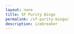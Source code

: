 ```yaml
---
layout: none
title: SF Purity Bingo
permalink: /sf-purity-bingo/
description: icebreaker
---
```


<html lang="en">
<head>
    <meta charset="UTF-8">
    <meta name="viewport" content="width=device-width, initial-scale=1.0">
    <title>SF Purity Bingo</title>
    <style>
        * {
            margin: 0;
            padding: 0;
            box-sizing: border-box;
        }

        body {
            font-family: -apple-system, BlinkMacSystemFont, 'Segoe UI', Roboto, sans-serif;
            background: linear-gradient(135deg, #667eea 0%, #764ba2 100%);
            min-height: 100vh;
            padding: 20px;
        }

        .container {
            max-width: 900px;
            margin: 0 auto;
            background: white;
            border-radius: 20px;
            box-shadow: 0 20px 40px rgba(0,0,0,0.1);
            overflow: hidden;
        }

        .header {
            background: linear-gradient(135deg, #ff6b6b, #feca57);
            padding: 30px;
            text-align: center;
            color: white;
        }

        .header h1 {
            font-size: 2.5rem;
            font-weight: 800;
            margin-bottom: 10px;
            text-shadow: 2px 2px 4px rgba(0,0,0,0.3);
        }

        .header p {
            font-size: 1.1rem;
            opacity: 0.9;
            max-width: 600px;
            margin: 0 auto;
            line-height: 1.6;
        }

        .content {
            padding: 40px;
        }

        .player-info {
            background: #f8f9fa;
            padding: 20px;
            border-radius: 15px;
            margin-bottom: 30px;
            border-left: 5px solid #667eea;
        }

        .player-info input {
            width: 100%;
            padding: 12px;
            border: 2px solid #e9ecef;
            border-radius: 8px;
            font-size: 1rem;
            transition: border-color 0.3s ease;
        }

        .player-info input:focus {
            outline: none;
            border-color: #667eea;
        }

        .progress-bar {
            background: #e9ecef;
            height: 8px;
            border-radius: 4px;
            margin: 20px 0;
            overflow: hidden;
        }

        .progress-fill {
            background: linear-gradient(135deg, #667eea, #764ba2);
            height: 100%;
            width: 0%;
            transition: width 0.3s ease;
        }

        .progress-text {
            text-align: center;
            font-weight: 600;
            color: #667eea;
            margin-bottom: 20px;
        }

        .grid {
            display: grid;
            grid-template-columns: repeat(auto-fit, minmax(400px, 1fr));
            gap: 20px;
        }

        .bingo-item {
            background: white;
            border: 2px solid #e9ecef;
            border-radius: 12px;
            padding: 20px;
            transition: all 0.3s ease;
            cursor: pointer;
            position: relative;
            overflow: hidden;
        }

        .bingo-item:hover {
            transform: translateY(-2px);
            box-shadow: 0 10px 25px rgba(0,0,0,0.1);
            border-color: #667eea;
        }

        .bingo-item.completed {
            background: linear-gradient(135deg, #667eea, #764ba2);
            color: white;
            border-color: #667eea;
        }

        .bingo-item.completed::after {
            content: '✓';
            position: absolute;
            top: 15px;
            right: 15px;
            font-size: 1.5rem;
            font-weight: bold;
        }

        .item-number {
            font-weight: bold;
            color: #667eea;
            font-size: 0.9rem;
            margin-bottom: 8px;
        }

        .bingo-item.completed .item-number {
            color: rgba(255,255,255,0.8);
        }

        .item-text {
            font-size: 1rem;
            line-height: 1.4;
            margin-bottom: 12px;
        }

        .name-input {
            width: 100%;
            padding: 8px 12px;
            border: 2px solid #e9ecef;
            border-radius: 6px;
            font-size: 0.9rem;
            background: #f8f9fa;
            transition: all 0.3s ease;
        }

        .bingo-item.completed .name-input {
            background: rgba(255,255,255,0.2);
            border-color: rgba(255,255,255,0.3);
            color: white;
        }

        .bingo-item.completed .name-input::placeholder {
            color: rgba(255,255,255,0.7);
        }

        .name-input:focus {
            outline: none;
            border-color: #667eea;
            background: white;
        }

        .actions {
            display: flex;
            gap: 15px;
            justify-content: center;
            margin-top: 30px;
            flex-wrap: wrap;
        }

        .btn {
            padding: 12px 24px;
            border: none;
            border-radius: 8px;
            font-size: 1rem;
            font-weight: 600;
            cursor: pointer;
            transition: all 0.3s ease;
            text-decoration: none;
            display: inline-block;
        }

        .btn-primary {
            background: linear-gradient(135deg, #667eea, #764ba2);
            color: white;
        }

        .btn-secondary {
            background: #6c757d;
            color: white;
        }

        .btn:hover {
            transform: translateY(-2px);
            box-shadow: 0 5px 15px rgba(0,0,0,0.2);
        }

        .share-section {
            background: #f8f9fa;
            padding: 20px;
            border-radius: 15px;
            margin-top: 20px;
            text-align: center;
        }

        .score-display {
            font-size: 2rem;
            font-weight: bold;
            color: #667eea;
            margin-bottom: 10px;
        }

        @media (max-width: 768px) {
            .grid {
                grid-template-columns: 1fr;
            }

            .header h1 {
                font-size: 2rem;
            }

            .content {
                padding: 20px;
            }
        }
    </style>
</head>
<body>
    <div class="container">
        <div class="header">
            <h1>🎯 SF PURITY BINGO</h1>
            <p>Fill in the blanks with either your name or someone else's name if it applies to them! One person can only fill out 5 spots on your bingo! Go talk to people and see if you can fill it all the way out.

            <br><br>
            Note: Get full names because we will be contacting random people to check the winner!</p>
        </div>

        <div class="content">
            <div class="player-info">
                <label for="playerName" style="display: block; margin-bottom: 8px; font-weight: 600; color: #495057;">Your Name:</label>
                <input type="text" id="playerName" placeholder="Enter your name here..." />
            </div>

            <div class="progress-text">Progress: <span id="progressCount">0</span>/50 completed</div>
            <div class="progress-bar">
                <div class="progress-fill" id="progressFill"></div>
            </div>

            <div class="grid" id="bingoGrid"></div>

            <div class="actions">
                <button class="btn btn-primary" onclick="shareResults()">📤 Share Results</button>
                <button class="btn btn-secondary" onclick="resetBingo()">🔄 Reset All</button>
            </div>

            <div class="share-section" id="shareSection" style="display: none;">
                <div class="score-display" id="finalScore"></div>
                <p>Copy this text to share your results:</p>
                <textarea id="shareText" readonly style="width: 100%; height: 100px; margin-top: 10px; padding: 10px; border-radius: 8px; border: 2px solid #e9ecef;"></textarea>
            </div>
        </div>
    </div>

<!-- [Everything above <script>] remains the same -->

<script>
    const bingoItems = [
        "Applied to a job at OpenAI",
        "Been asked \"what's your AGI timeline\"",
        "Told someone your AGI timeline",
        "Switched from ChatGPT to Claude",
        "Switched back from Claude to ChatGPT",
        "Gave up on learning and downloaded Cursor",
        "Considered alternate careers when Devin was released",
        "Built a RAG pipeline",
        "Used LlamaIndex, Langchain, or CrewAI",
        "Attempted to jailbreak ChatGPT, Claude, or any popular LLM",
        "Taken a meeting at the blue bottle in 2 South Park",
        "Taken a job interview/pitch meeting at Cafe Reveille",
        "Worked late at Delahs coffee",
        "Attended a party at Mission Control",
        "Attended a party at AGI house",
        "Co-worked from Newton or Solaris",
        "Co-worked from SF Commons",
        "Ate Souvla more than 3 times in one week",
        "Drank too much at Monroes",
        "Ordered an espresso martini at Balboas",
        "Got rejected by YC but pretended you didn't apply",
        "Got accepted into YC",
        "Slept on a mattress without a bed frame",
        "Started or attempted to start an AI startup",
        "Pivoted your non-AI startup into an AI-first startup",
        "Listened to a Latent Space podcast episode",
        "Read \"The Chip War\" by Chris Miller",
        "Read \"Zero to One\" by Peter Thiel",
        "Read \"Atomic Habits\" by James Clear",
        "Watched or taken a Deep Learning course",
        "Bought an 8 Sleep",
        "Attempted the 75 Hard",
        "Stripped down for Archimedes Banya",
        "Worn more than 1 fitness wearable simultaneously",
        "Subscribed to Blueprint meals and didn't lose weight",
        "Watched Polymarket during the election",
        "Followed Sam Altman on Twitter",
        "Followed Andrej Karpathy on Twitter",
        "Tweeted \"OpenAI is nothing without its people\"",
        "Tried airchat and churned",
        "Asked someone out at a tech event",
        "Gone on a date with someone you met at a tech event",
        "Written a date me doc",
        "Told someone you're not going to date because AGI is coming",
        "Gone on a Hinge date with a non-tech person and realized how out of touch you are",
        "Unironically called a startup \"ngmi\"",
        "Had a friend say \"I'm gonna move to NYC\" because they can't pull in SF",
        "Taken a Waymo",
        "Actively calculated the gender ratio at an event",
        "Lived in a hacker house (>50% founders)"
    ];

    let completedItems = new Set();
    let nameTracker = {};

    function initializeBingo() {
        const grid = document.getElementById('bingoGrid');
        grid.innerHTML = '';

        loadFromLocalStorage();

        bingoItems.forEach((item, index) => {
            const itemDiv = document.createElement('div');
            itemDiv.className = 'bingo-item';
            itemDiv.dataset.index = index;

            itemDiv.innerHTML = `
                <div class="item-number">#${index + 1}</div>
                <div class="item-text">${item}</div>
                <input type="text" class="name-input" placeholder="Enter name..." />
            `;

            const input = itemDiv.querySelector('.name-input');
            input.addEventListener('input', (e) => {
                handleInputChange(index, e.target.value, itemDiv);
            });

            if (completedItems.has(index)) {
                input.value = nameTracker[index];
                itemDiv.classList.add('completed');
            }

            grid.appendChild(itemDiv);
        });

        document.getElementById('playerName').addEventListener('input', saveToLocalStorage);
        updateProgress();
    }

    function handleInputChange(index, value, itemDiv) {
        const trimmedValue = value.trim();

        if (trimmedValue) {
            if (!completedItems.has(index)) {
                const nameCount = Object.values(nameTracker).filter(name => name.toLowerCase() === trimmedValue.toLowerCase()).length;
                if (nameCount >= 5) {
                    alert(`${trimmedValue} has already been used 5 times! Try someone else.`);
                    itemDiv.querySelector('.name-input').value = '';
                    return;
                }
            }

            if (completedItems.has(index)) {
                delete nameTracker[index];
            }

            completedItems.add(index);
            nameTracker[index] = trimmedValue;
            itemDiv.classList.add('completed');
        } else {
            if (completedItems.has(index)) {
                completedItems.delete(index);
                delete nameTracker[index];
                itemDiv.classList.remove('completed');
            }
        }

        saveToLocalStorage();
        updateProgress();
    }

    function updateProgress() {
        const count = completedItems.size;
        const percentage = (count / 50) * 100;
        document.getElementById('progressCount').textContent = count;
        document.getElementById('progressFill').style.width = percentage + '%';
    }

    function shareResults() {
        const playerName = document.getElementById('playerName').value || 'Anonymous';
        const score = completedItems.size;

        let shareText = `🎯 SF PURITY BINGO RESULTS 🎯\n`;
        shareText += `Player: ${playerName}\n`;
        shareText += `Score: ${score}/50 (${Math.round((score / 50) * 100)}%)\n\n`;
        shareText += `Completed items:\n`;

        Array.from(completedItems).sort((a, b) => a - b).forEach(index => {
            const name = nameTracker[index];
            shareText += `✓ #${index + 1}: ${bingoItems[index]} (${name})\n`;
        });

        shareText += `\n🔗 Play at: [Your event URL here]`;

        document.getElementById('finalScore').textContent = `${score}/50 (${Math.round((score / 50) * 100)}%)`;
        document.getElementById('shareText').value = shareText;
        document.getElementById('shareSection').style.display = 'block';
        document.getElementById('shareSection').scrollIntoView({ behavior: 'smooth' });
    }

    function resetBingo() {
        if (confirm('Are you sure you want to reset all progress?')) {
            completedItems.clear();
            nameTracker = {};
            document.getElementById('playerName').value = '';
            document.getElementById('shareSection').style.display = 'none';

            document.querySelectorAll('.bingo-item').forEach(item => {
                item.classList.remove('completed');
                item.querySelector('.name-input').value = '';
            });

            localStorage.removeItem('bingoData');
            updateProgress();
        }
    }

    function saveToLocalStorage() {
        const data = {
            playerName: document.getElementById('playerName').value,
            completedItems: Array.from(completedItems),
            nameTracker: nameTracker
        };
        localStorage.setItem('bingoData', JSON.stringify(data));
    }

    function loadFromLocalStorage() {
        const saved = localStorage.getItem('bingoData');
        if (saved) {
            const data = JSON.parse(saved);
            document.getElementById('playerName').value = data.playerName || '';
            completedItems = new Set(data.completedItems || []);
            nameTracker = data.nameTracker || {};
        }
    }

    // Initialize on load
    initializeBingo();
</script>

</body>
</html>
